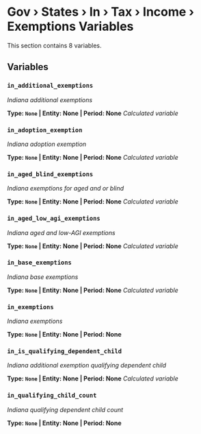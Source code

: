 # Gov › States › In › Tax › Income › Exemptions Variables

This section contains 8 variables.

## Variables

### `in_additional_exemptions`
*Indiana additional exemptions*

**Type: `None` | Entity: None | Period: None**
*Calculated variable*

### `in_adoption_exemption`
*Indiana adoption exemption*

**Type: `None` | Entity: None | Period: None**
*Calculated variable*

### `in_aged_blind_exemptions`
*Indiana exemptions for aged and or blind*

**Type: `None` | Entity: None | Period: None**
*Calculated variable*

### `in_aged_low_agi_exemptions`
*Indiana aged and low-AGI exemptions*

**Type: `None` | Entity: None | Period: None**
*Calculated variable*

### `in_base_exemptions`
*Indiana base exemptions*

**Type: `None` | Entity: None | Period: None**
*Calculated variable*

### `in_exemptions`
*Indiana exemptions*

**Type: `None` | Entity: None | Period: None**

### `in_is_qualifying_dependent_child`
*Indiana additional exemption qualifying dependent child*

**Type: `None` | Entity: None | Period: None**
*Calculated variable*

### `in_qualifying_child_count`
*Indiana qualifying dependent child count*

**Type: `None` | Entity: None | Period: None**

